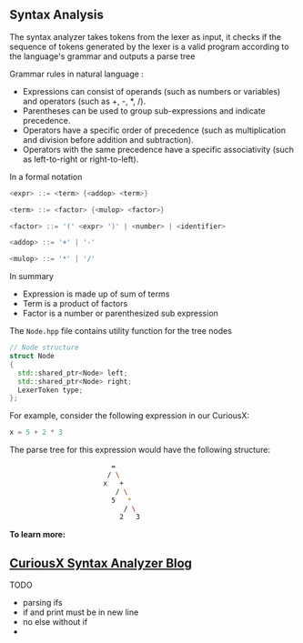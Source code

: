 ## Syntax Analysis

The syntax analyzer takes tokens from the lexer as input, it checks if the sequence of tokens generated by the lexer is a valid program according to the language's grammar and outputs a parse tree 

Grammar rules in natural language :

-   Expressions can consist of operands (such as numbers or variables) and operators (such as +, -, *, /).
-   Parentheses can be used to group sub-expressions and indicate precedence.
-   Operators have a specific order of precedence (such as multiplication and division before addition and subtraction).
-   Operators with the same precedence have a specific associativity (such as left-to-right or right-to-left).

In a formal notation

```c++
<expr> ::= <term> {<addop> <term>}

<term> ::= <factor> {<mulop> <factor>}

<factor> ::= '(' <expr> ')' | <number> | <identifier>

<addop> ::= '+' | '-'

<mulop> ::= '*' | '/'
```

In summary 

-   Expression is made up of sum of terms
-   Term is a product of factors
-   Factor is a number or parenthesized sub expression

The `Node.hpp` file contains utility function for the tree nodes

```c++
// Node structure
struct Node
{
  std::shared_ptr<Node> left;
  std::shared_ptr<Node> right;
  LexerToken type;
};
```
For example, consider the following expression in our CuriousX:

```c
x = 5 + 2 * 3
```

The parse tree for this expression would have the following structure:
```sh
                         =
                        / \
                       x   +
                          / \
                         5   *
                            / \
                           2   3

```

__To learn more:__
## [CuriousX Syntax Analyzer Blog](https://jenniferchukwu.com/posts/syntaxanalysis)


TODO
- parsing ifs 
- if and print must be in new line 
- no else without if 
-